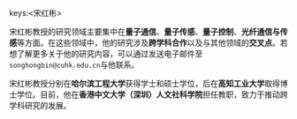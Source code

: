 keys:<宋红彬>


宋红彬教授的研究领域主要集中在**量子通信**、**量子传感**、**量子控制**、**光纤通信与传感**等方面。在这些领域中，他的研究涉及**跨学科合作**以及与其他领域的**交叉点**。若想了解更多关于他的研究内容，可以通过发送电子邮件至`songhongbin@cuhk.edu.cn`与他联系。

宋红彬教授分别在**哈尔滨工程大学**获得学士和硕士学位，后在**高知工业大学**取得博士学位。目前，他在**香港中文大学（深圳）人文社科学院**担任教职，致力于推动跨学科研究的发展。